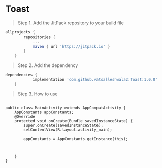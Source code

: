 # Toast


> Step 1. Add the JitPack repository to your build file

```gradle
allprojects {
		repositories {
			...
			maven { url 'https://jitpack.io' }
		}
	}
```

> Step 2. Add the dependency

```gradle
dependencies {
	        implementation 'com.github.vatsalleshwala2:Toast:1.0.0'
	}
```

> Step 3. How to use

```

public class MainActivity extends AppCompatActivity {
    AppConstants appConstants;
    @Override
    protected void onCreate(Bundle savedInstanceState) {
        super.onCreate(savedInstanceState);
        setContentView(R.layout.activity_main);

        appConstants = AppConstants.getInstance(this);



    }
}
```
